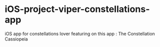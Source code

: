 # iOS-project-viper-constellations-app
iOS app for constellations lover featuring on this app : The Constellation Cassiopeia
